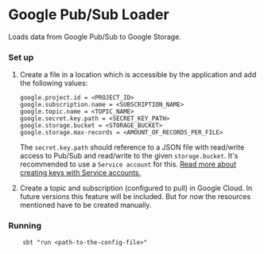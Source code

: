 # Google Pub/Sub Loader

Loads data from Google Pub/Sub to Google Storage.


### Set up

1. Create a file in a location which is accessible by the application and add the following values:
    ```
    google.project.id = <PROJECT_ID>
    google.subscription.name = <SUBSCRIPTION_NAME>
    google.topic.name = <TOPIC_NAME>
    google.secret.key.path = <SECRET_KEY_PATH>
    google.storage.bucket = <STORAGE_BUCKET>
    google.storage.max-records = <AMOUNT_OF_RECORDS_PER_FILE>
    ```
    
    The `secret.key.path` should reference to a JSON file with read/write access to Pub/Sub and read/write to
    the given `storage.bucket`. It's recommended to use a `Service account` for this. 
    [Read more about creating keys with Service accounts.](https://cloud.google.com/iam/docs/creating-managing-service-account-keys)

2. Create a topic and subscription (configured to pull) in Google Cloud. In future versions this feature will be included.
But for now the resources mentioned have to be created manually.

### Running
```
    sbt "run <path-to-the-config-file>"
```
